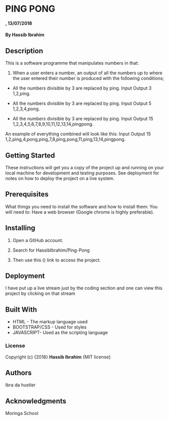 # PING PONG
#### , 13/07/2018
#### By **Hassib Ibrahim**
## Description
This is a software programme that manipulates numbers in that:

1) When a user enters a number, an output of all the numbers up to where the user entered their number is produced with the following conditions;

* All the numbers divisible by 3 are replaced by ping.
    Input               Output
    3		            1,2,ping.

* All the numbers divisible by 3 are replaced by ping.
    Input               Output
    5		            1,2,3,4,pong.

* All the numbers divisible by 3 are replaced by ping.
    Input               Output
    15		            1,2,3,4,5,6,7,8,9,10,11,12,13,14,pingpong.

An example of everything combined will look like this:
Input               Output
15                  1,2,ping,4,pong,ping,7,8,ping,pong,11,ping,13,14,pingpong.



## Getting Started

These instructions will get you a copy of the project up and running on your local machine for development and testing purposes. See deployment for notes on how to deploy the project on a live system.

## Prerequisites

What things you need to install the software and how to install them:
You will need to: Have a web browser (Google chrome is highly preferable).


## Installing

1. Open a GitHub account.

2. Search for HassibIbrahim/Ping-Pong

3. Then use this () link to access the project.


## Deployment

I have put up a live stream just by the coding section and one can view this project by clicking on that stream

## Built With
* HTML - The markup language used
* BOOTSTRAP/CSS - Used for styles
* JAVASCRIPT- Used as the scripting language

### License
Copyright (c) {2018} **Hassib Ibrahim** {MIT license}

## Authors
Ibra da hustler

## Acknowledgments
Moringa School
